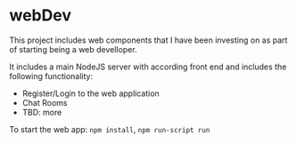 # webDev

This project includes web components that I have been investing on as part of starting being a web develloper.

It includes a main NodeJS server with according front end and includes the following functionality:
- Register/Login to the web application
- Chat Rooms 
- TBD: more

To start the web app:
`npm install`, 
`npm run-script run`
